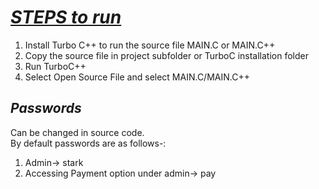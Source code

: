 # <u>___STEPS to run___ </u> <br>

1. Install Turbo C++ to run the source file MAIN.C or MAIN.C++<br>
2. Copy the source file in project subfolder or TurboC installation folder<br>
3. Run TurboC++<br>
4. Select Open Source File and select MAIN.C/MAIN.C++<br>

## <u></u>___Passwords___</u>

Can be changed in source code.<br>
By default passwords are as follows-:<br>

1. Admin-> stark<br>
2. Accessing Payment option under admin-> pay<br>
